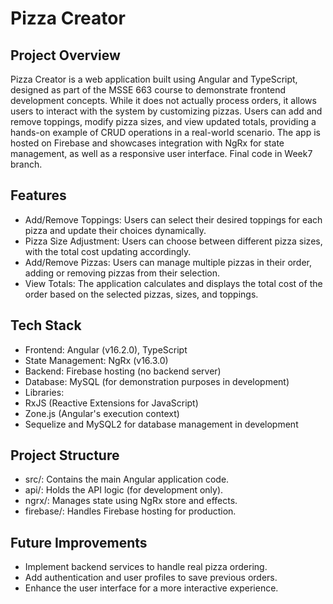 # Pizza Creator

## Project Overview
Pizza Creator is a web application built using Angular and TypeScript, designed as part of the MSSE 663 course to demonstrate frontend development concepts. While it does not actually process orders, it allows users to interact with the system by customizing pizzas. Users can add and remove toppings, modify pizza sizes, and view updated totals, providing a hands-on example of CRUD operations in a real-world scenario. The app is hosted on Firebase and showcases integration with NgRx for state management, as well as a responsive user interface. Final code in Week7 branch.

## Features
- Add/Remove Toppings: Users can select their desired toppings for each pizza and update their choices dynamically.
- Pizza Size Adjustment: Users can choose between different pizza sizes, with the total cost updating accordingly.
- Add/Remove Pizzas: Users can manage multiple pizzas in their order, adding or removing pizzas from their selection.
- View Totals: The application calculates and displays the total cost of the order based on the selected pizzas, sizes, and toppings.

## Tech Stack
- Frontend: Angular (v16.2.0), TypeScript
- State Management: NgRx (v16.3.0)
- Backend: Firebase hosting (no backend server)
- Database: MySQL (for demonstration purposes in development)
- Libraries:
- RxJS (Reactive Extensions for JavaScript)
- Zone.js (Angular's execution context)
- Sequelize and MySQL2 for database management in development

## Project Structure
- src/: Contains the main Angular application code.
- api/: Holds the API logic (for development only).
- ngrx/: Manages state using NgRx store and effects.
- firebase/: Handles Firebase hosting for production.

## Future Improvements
- Implement backend services to handle real pizza ordering.
- Add authentication and user profiles to save previous orders.
- Enhance the user interface for a more interactive experience.
